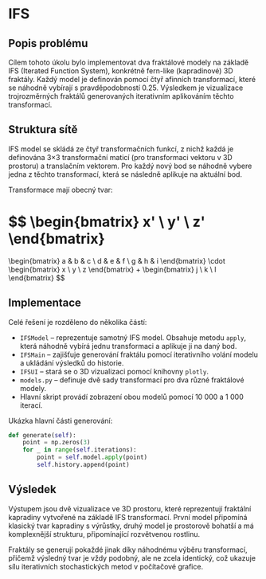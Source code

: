 # IFS

## Popis problému
Cílem tohoto úkolu bylo implementovat dva fraktálové modely na základě IFS (Iterated Function System), konkrétně fern-like (kapradinové) 3D fraktály. Každý model je definován pomocí čtyř afinních transformací, které se náhodně vybírají s pravděpodobností 0.25. Výsledkem je vizualizace trojrozměrných fraktálů generovaných iterativním aplikováním těchto transformací.

## Struktura sítě
IFS model se skládá ze čtyř transformačních funkcí, z nichž každá je definována 3×3 transformační maticí (pro transformaci vektoru v 3D prostoru) a translačním vektorem. Pro každý nový bod se náhodně vybere jedna z těchto transformací, která se následně aplikuje na aktuální bod.

Transformace mají obecný tvar:

$$ \begin{bmatrix}
x' \\
y' \\
z'
\end{bmatrix}
=
\begin{bmatrix}
a & b & c \\
d & e & f \\
g & h & i
\end{bmatrix}
\cdot
\begin{bmatrix}
x \\
y \\
z
\end{bmatrix}
+
\begin{bmatrix}
j \\
k \\
l
\end{bmatrix} $$

## Implementace
Celé řešení je rozděleno do několika částí:

- `IFSModel` – reprezentuje samotný IFS model. Obsahuje metodu `apply`, která náhodně vybírá jednu transformaci a aplikuje ji na daný bod.
- `IFSMain` – zajišťuje generování fraktálu pomocí iterativního volání modelu a ukládání výsledků do historie.
- `IFSUI` – stará se o 3D vizualizaci pomocí knihovny `plotly`.
- `models.py` – definuje dvě sady transformací pro dva různé fraktálové modely.
- Hlavní skript provádí zobrazení obou modelů pomocí 10 000 a 1 000 iterací.

Ukázka hlavní části generování:

```python
def generate(self):
    point = np.zeros(3)
    for _ in range(self.iterations):
        point = self.model.apply(point)
        self.history.append(point)
```

## Výsledek
Výstupem jsou dvě vizualizace ve 3D prostoru, které reprezentují fraktální kapradiny vytvořené na základě IFS transformací. První model připomíná klasický tvar kapradiny s výrůstky, druhý model je prostorově bohatší a má komplexnější strukturu, připomínající rozvětvenou rostlinu.

Fraktály se generují pokaždé jinak díky náhodnému výběru transformací, přičemž výsledný tvar je vždy podobný, ale ne zcela identický, což ukazuje sílu iterativních stochastických metod v počítačové grafice.